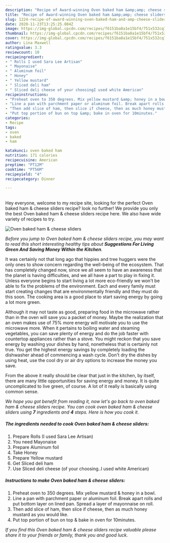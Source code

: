 ```yaml
---
description: "Recipe of Award-winning Oven baked ham &amp;amp; cheese sliders"
title: "Recipe of Award-winning Oven baked ham &amp;amp; cheese sliders"
slug: 1224-recipe-of-award-winning-oven-baked-ham-and-amp-cheese-sliders
date: 2020-11-23T13:25:25.804Z
image: https://img-global.cpcdn.com/recipes/f6151ba8a1e15bf4/751x532cq70/oven-baked-ham-cheese-sliders-recipe-main-photo.jpg
thumbnail: https://img-global.cpcdn.com/recipes/f6151ba8a1e15bf4/751x532cq70/oven-baked-ham-cheese-sliders-recipe-main-photo.jpg
cover: https://img-global.cpcdn.com/recipes/f6151ba8a1e15bf4/751x532cq70/oven-baked-ham-cheese-sliders-recipe-main-photo.jpg
author: Lina Maxwell
ratingvalue: 3.3
reviewcount: 10
recipeingredient:
- " Rolls I used Sara Lee Artisan"
- " Mayonaise"
- " Aluminum foil"
- " Honey"
- " Yellow mustard"
- " Sliced deli ham"
- " Sliced deli cheese of your choosingI used white American"
recipeinstructions:
- "Preheat oven to 350 degrees. Mix yellow mustard &amp; honey in a bowl."
- "Line a pan with parchment paper or aluminum foil. Break apart rolls and put bottom layer on lined pan. Spread a layer of mayonnaise on roll."
- "Then add slice of ham, then slice if cheese, then as much honey mustard as you would like."
- "Put top portion of bun on top &amp; bake in oven for 10minutes."
categories:
- Recipe
tags:
- oven
- baked
- ham

katakunci: oven baked ham 
nutrition: 171 calories
recipecuisine: American
preptime: "PT12M"
cooktime: "PT56M"
recipeyield: "4"
recipecategory: Dinner

---
```

<br>
Hey everyone, welcome to my recipe site, looking for the perfect Oven baked ham &amp; cheese sliders recipe? look no further! We provide you only the best Oven baked ham &amp; cheese sliders recipe here. We also have wide variety of recipes to try.
<br>


![Oven baked ham &amp; cheese sliders](https://img-global.cpcdn.com/recipes/f6151ba8a1e15bf4/751x532cq70/oven-baked-ham-cheese-sliders-recipe-main-photo.jpg)

<i>Before you jump to Oven baked ham &amp; cheese sliders recipe, you may want to read this short interesting healthy tips about 
<strong>Suggestions For Living Green And Saving Money Within the Kitchen</strong>.</i>
</br>

It was certainly not that long ago that hippies and tree huggers were the only ones to show concern regarding the well-being of the ecosystem. That has completely changed now, since we all seem to have an awareness that the planet is having difficulties, and we all have a part to play in fixing it. Unless everyone begins to start living a lot more eco-friendly we won't be able to fix the problems of the environment. Each and every family must start creating changes that are environmentally friendly and they must do this soon. The cooking area is a good place to start saving energy by going a lot more green.

Although it may not taste as good, preparing food in the microwave rather than in the oven will save you a packet of money. Maybe the realization that an oven makes use of 75% more energy will motivate you to use the microwave more. When it pertains to boiling water and steaming vegetables, you can save plenty of energy and do the job faster with countertop appliances rather than a stove. You might reckon that you save energy by washing your dishes by hand, nonetheless that is certainly not true. You get the highest energy savings by completely loading the dishwasher ahead of commencing a wash cycle. Don't dry the dishes by using heat, use the cool dry or air dry options to increase the money you save.

From the above it really should be clear that just in the kitchen, by itself, there are many little opportunities for saving energy and money. It is quite uncomplicated to live green, of course. A lot of it really is basically using common sense.


<i>We hope you got benefit from reading it, now let's go back to oven baked ham &amp; cheese sliders recipe. You can cook oven baked ham &amp; cheese sliders using <strong>7</strong> ingredients and <strong>4</strong> steps. Here is how you cook it.
</i>

##### The ingredients needed to cook Oven baked ham &amp; cheese sliders:

1. Prepare  Rolls (I used Sara Lee Artisan)
1. You need  Mayonaise
1. Prepare  Aluminum foil
1. Take  Honey
1. Prepare  Yellow mustard
1. Get  Sliced deli ham
1. Use  Sliced deli cheese (of your choosing..I used white American)


##### Instructions to make Oven baked ham &amp; cheese sliders:

1. Preheat oven to 350 degrees. Mix yellow mustard &amp; honey in a bowl.
1. Line a pan with parchment paper or aluminum foil. Break apart rolls and put bottom layer on lined pan. Spread a layer of mayonnaise on roll.
1. Then add slice of ham, then slice if cheese, then as much honey mustard as you would like.
1. Put top portion of bun on top &amp; bake in oven for 10minutes.


<i>If you find this Oven baked ham &amp; cheese sliders recipe valuable please share it to your friends or family, thank you and good luck.</i>
